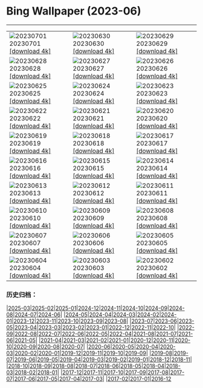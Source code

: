 # Bing Wallpaper (2023-06)
**************

<table><tr><td><img class="wallpaper" src="https://www.bing.com/th?id=OHR.PelotonPont_IT-IT1171234733_1920x1080.jpg" alt="20230701"> 20230701 <a class="wallpaper_link" href="https://www.bing.com/th?id=OHR.PelotonPont_IT-IT1171234733_UHD.jpg">[download 4k]</a></td><td><img class="wallpaper" src="https://www.bing.com/th?id=OHR.LakeBraies_IT-IT3865715087_1920x1080.jpg" alt="20230630"> 20230630 <a class="wallpaper_link" href="https://www.bing.com/th?id=OHR.LakeBraies_IT-IT3865715087_UHD.jpg">[download 4k]</a></td><td><img class="wallpaper" src="https://www.bing.com/th?id=OHR.AlgheroCapoCaccia_IT-IT6529245223_1920x1080.jpg" alt="20230629"> 20230629 <a class="wallpaper_link" href="https://www.bing.com/th?id=OHR.AlgheroCapoCaccia_IT-IT6529245223_UHD.jpg">[download 4k]</a></td></tr><tr><td><img class="wallpaper" src="https://www.bing.com/th?id=OHR.PrideIceland_IT-IT6514016290_1920x1080.jpg" alt="20230628"> 20230628 <a class="wallpaper_link" href="https://www.bing.com/th?id=OHR.PrideIceland_IT-IT6514016290_UHD.jpg">[download 4k]</a></td><td><img class="wallpaper" src="https://www.bing.com/th?id=OHR.SedonaSunset_IT-IT6775743952_1920x1080.jpg" alt="20230627"> 20230627 <a class="wallpaper_link" href="https://www.bing.com/th?id=OHR.SedonaSunset_IT-IT6775743952_UHD.jpg">[download 4k]</a></td><td><img class="wallpaper" src="https://www.bing.com/th?id=OHR.VillandryGarden_IT-IT7596299422_1920x1080.jpg" alt="20230626"> 20230626 <a class="wallpaper_link" href="https://www.bing.com/th?id=OHR.VillandryGarden_IT-IT7596299422_UHD.jpg">[download 4k]</a></td></tr><tr><td><img class="wallpaper" src="https://www.bing.com/th?id=OHR.PetraTreasury_IT-IT8544676447_1920x1080.jpg" alt="20230625"> 20230625 <a class="wallpaper_link" href="https://www.bing.com/th?id=OHR.PetraTreasury_IT-IT8544676447_UHD.jpg">[download 4k]</a></td><td><img class="wallpaper" src="https://www.bing.com/th?id=OHR.NhaTrang_IT-IT8851415137_1920x1080.jpg" alt="20230624"> 20230624 <a class="wallpaper_link" href="https://www.bing.com/th?id=OHR.NhaTrang_IT-IT8851415137_UHD.jpg">[download 4k]</a></td><td><img class="wallpaper" src="https://www.bing.com/th?id=OHR.PollinatorMonarch_IT-IT6949124466_1920x1080.jpg" alt="20230623"> 20230623 <a class="wallpaper_link" href="https://www.bing.com/th?id=OHR.PollinatorMonarch_IT-IT6949124466_UHD.jpg">[download 4k]</a></td></tr><tr><td><img class="wallpaper" src="https://www.bing.com/th?id=OHR.PeruAmazon_IT-IT9169623612_1920x1080.jpg" alt="20230622"> 20230622 <a class="wallpaper_link" href="https://www.bing.com/th?id=OHR.PeruAmazon_IT-IT9169623612_UHD.jpg">[download 4k]</a></td><td><img class="wallpaper" src="https://www.bing.com/th?id=OHR.StonehengeSalisbury_IT-IT8579898357_1920x1080.jpg" alt="20230621"> 20230621 <a class="wallpaper_link" href="https://www.bing.com/th?id=OHR.StonehengeSalisbury_IT-IT8579898357_UHD.jpg">[download 4k]</a></td><td><img class="wallpaper" src="https://www.bing.com/th?id=OHR.EagleTree_IT-IT7463150874_1920x1080.jpg" alt="20230620"> 20230620 <a class="wallpaper_link" href="https://www.bing.com/th?id=OHR.EagleTree_IT-IT7463150874_UHD.jpg">[download 4k]</a></td></tr><tr><td><img class="wallpaper" src="https://www.bing.com/th?id=OHR.Fawn_IT-IT6416189711_1920x1080.jpg" alt="20230619"> 20230619 <a class="wallpaper_link" href="https://www.bing.com/th?id=OHR.Fawn_IT-IT6416189711_UHD.jpg">[download 4k]</a></td><td><img class="wallpaper" src="https://www.bing.com/th?id=OHR.RomeView_IT-IT9288537462_1920x1080.jpg" alt="20230618"> 20230618 <a class="wallpaper_link" href="https://www.bing.com/th?id=OHR.RomeView_IT-IT9288537462_UHD.jpg">[download 4k]</a></td><td><img class="wallpaper" src="https://www.bing.com/th?id=OHR.SurfSanDiego_IT-IT5610851115_1920x1080.jpg" alt="20230617"> 20230617 <a class="wallpaper_link" href="https://www.bing.com/th?id=OHR.SurfSanDiego_IT-IT5610851115_UHD.jpg">[download 4k]</a></td></tr><tr><td><img class="wallpaper" src="https://www.bing.com/th?id=OHR.HawksbillTurtle_IT-IT4337897539_1920x1080.jpg" alt="20230616"> 20230616 <a class="wallpaper_link" href="https://www.bing.com/th?id=OHR.HawksbillTurtle_IT-IT4337897539_UHD.jpg">[download 4k]</a></td><td><img class="wallpaper" src="https://www.bing.com/th?id=OHR.SmokyFireflies_IT-IT3344018044_1920x1080.jpg" alt="20230615"> 20230615 <a class="wallpaper_link" href="https://www.bing.com/th?id=OHR.SmokyFireflies_IT-IT3344018044_UHD.jpg">[download 4k]</a></td><td><img class="wallpaper" src="https://www.bing.com/th?id=OHR.PassauSunsetJune_IT-IT1818534343_1920x1080.jpg" alt="20230614"> 20230614 <a class="wallpaper_link" href="https://www.bing.com/th?id=OHR.PassauSunsetJune_IT-IT1818534343_UHD.jpg">[download 4k]</a></td></tr><tr><td><img class="wallpaper" src="https://www.bing.com/th?id=OHR.CastelluccioUmbria_IT-IT4944270639_1920x1080.jpg" alt="20230613"> 20230613 <a class="wallpaper_link" href="https://www.bing.com/th?id=OHR.CastelluccioUmbria_IT-IT4944270639_UHD.jpg">[download 4k]</a></td><td><img class="wallpaper" src="https://www.bing.com/th?id=OHR.BigBendAnniv_IT-IT0010435736_1920x1080.jpg" alt="20230612"> 20230612 <a class="wallpaper_link" href="https://www.bing.com/th?id=OHR.BigBendAnniv_IT-IT0010435736_UHD.jpg">[download 4k]</a></td><td><img class="wallpaper" src="https://www.bing.com/th?id=OHR.GoliathHeron_IT-IT7577072381_1920x1080.jpg" alt="20230611"> 20230611 <a class="wallpaper_link" href="https://www.bing.com/th?id=OHR.GoliathHeron_IT-IT7577072381_UHD.jpg">[download 4k]</a></td></tr><tr><td><img class="wallpaper" src="https://www.bing.com/th?id=OHR.PortugalDay_IT-IT6704188860_1920x1080.jpg" alt="20230610"> 20230610 <a class="wallpaper_link" href="https://www.bing.com/th?id=OHR.PortugalDay_IT-IT6704188860_UHD.jpg">[download 4k]</a></td><td><img class="wallpaper" src="https://www.bing.com/th?id=OHR.BalloonsTurkey_IT-IT6131651809_1920x1080.jpg" alt="20230609"> 20230609 <a class="wallpaper_link" href="https://www.bing.com/th?id=OHR.BalloonsTurkey_IT-IT6131651809_UHD.jpg">[download 4k]</a></td><td><img class="wallpaper" src="https://www.bing.com/th?id=OHR.PlayfulHumpback_IT-IT3692296817_1920x1080.jpg" alt="20230608"> 20230608 <a class="wallpaper_link" href="https://www.bing.com/th?id=OHR.PlayfulHumpback_IT-IT3692296817_UHD.jpg">[download 4k]</a></td></tr><tr><td><img class="wallpaper" src="https://www.bing.com/th?id=OHR.ChacoCulture_IT-IT2917728990_1920x1080.jpg" alt="20230607"> 20230607 <a class="wallpaper_link" href="https://www.bing.com/th?id=OHR.ChacoCulture_IT-IT2917728990_UHD.jpg">[download 4k]</a></td><td><img class="wallpaper" src="https://www.bing.com/th?id=OHR.CliffsEtretat_IT-IT8813187873_1920x1080.jpg" alt="20230606"> 20230606 <a class="wallpaper_link" href="https://www.bing.com/th?id=OHR.CliffsEtretat_IT-IT8813187873_UHD.jpg">[download 4k]</a></td><td><img class="wallpaper" src="https://www.bing.com/th?id=OHR.PlasticParrotfish_IT-IT8230571535_1920x1080.jpg" alt="20230605"> 20230605 <a class="wallpaper_link" href="https://www.bing.com/th?id=OHR.PlasticParrotfish_IT-IT8230571535_UHD.jpg">[download 4k]</a></td></tr><tr><td><img class="wallpaper" src="https://www.bing.com/th?id=OHR.MauiBeach_IT-IT7525014716_1920x1080.jpg" alt="20230604"> 20230604 <a class="wallpaper_link" href="https://www.bing.com/th?id=OHR.MauiBeach_IT-IT7525014716_UHD.jpg">[download 4k]</a></td><td><img class="wallpaper" src="https://www.bing.com/th?id=OHR.SouthKaibabTrail_IT-IT5648929650_1920x1080.jpg" alt="20230603"> 20230603 <a class="wallpaper_link" href="https://www.bing.com/th?id=OHR.SouthKaibabTrail_IT-IT5648929650_UHD.jpg">[download 4k]</a></td><td><img class="wallpaper" src="https://www.bing.com/th?id=OHR.FestadellaRepubblica_IT-IT4688847105_1920x1080.jpg" alt="20230602"> 20230602 <a class="wallpaper_link" href="https://www.bing.com/th?id=OHR.FestadellaRepubblica_IT-IT4688847105_UHD.jpg">[download 4k]</a></td></tr></table>

### 历史归档：

|[2025-03](/../2025-03/2025-03.md)|[2025-02](/../2025-02/2025-02.md)|[2025-01](/../2025-01/2025-01.md)|[2024-12](/../2024-12/2024-12.md)|[2024-11](/../2024-11/2024-11.md)|[2024-10](/../2024-10/2024-10.md)|[2024-09](/../2024-09/2024-09.md)|[2024-08](/../2024-08/2024-08.md)|[2024-07](/../2024-07/2024-07.md)|[2024-06](/../2024-06/2024-06.md)|
|[2024-05](/../2024-05/2024-05.md)|[2024-04](/../2024-04/2024-04.md)|[2024-03](/../2024-03/2024-03.md)|[2024-02](/../2024-02/2024-02.md)|[2024-01](/../2024-01/2024-01.md)|[2023-12](/../2023-12/2023-12.md)|[2023-11](/../2023-11/2023-11.md)|[2023-10](/../2023-10/2023-10.md)|[2023-09](/../2023-09/2023-09.md)|[2023-08](/../2023-08/2023-08.md)|
|[2023-07](/../2023-07/2023-07.md)|[2023-06](/2023-06.md)|[2023-05](/../2023-05/2023-05.md)|[2023-04](/../2023-04/2023-04.md)|[2023-03](/../2023-03/2023-03.md)|[2023-02](/../2023-02/2023-02.md)|[2023-01](/../2023-01/2023-01.md)|[2022-12](/../2022-12/2022-12.md)|[2022-11](/../2022-11/2022-11.md)|[2022-10](/../2022-10/2022-10.md)|
|[2022-09](/../2022-09/2022-09.md)|[2022-08](/../2022-08/2022-08.md)|[2022-07](/../2022-07/2022-07.md)|[2022-06](/../2022-06/2022-06.md)|[2022-05](/../2022-05/2022-05.md)|[2022-04](/../2022-04/2022-04.md)|[2021-08](/../2021-08/2021-08.md)|[2021-07](/../2021-07/2021-07.md)|[2021-06](/../2021-06/2021-06.md)|[2021-05](/../2021-05/2021-05.md)|
|[2021-04](/../2021-04/2021-04.md)|[2021-03](/../2021-03/2021-03.md)|[2021-02](/../2021-02/2021-02.md)|[2021-01](/../2021-01/2021-01.md)|[2020-12](/../2020-12/2020-12.md)|[2020-11](/../2020-11/2020-11.md)|[2020-10](/../2020-10/2020-10.md)|[2020-09](/../2020-09/2020-09.md)|[2020-08](/../2020-08/2020-08.md)|[2020-07](/../2020-07/2020-07.md)|
|[2020-06](/../2020-06/2020-06.md)|[2020-05](/../2020-05/2020-05.md)|[2020-04](/../2020-04/2020-04.md)|[2020-03](/../2020-03/2020-03.md)|[2020-02](/../2020-02/2020-02.md)|[2020-01](/../2020-01/2020-01.md)|[2019-12](/../2019-12/2019-12.md)|[2019-11](/../2019-11/2019-11.md)|[2019-10](/../2019-10/2019-10.md)|[2019-09](/../2019-09/2019-09.md)|
|[2019-08](/../2019-08/2019-08.md)|[2019-07](/../2019-07/2019-07.md)|[2019-06](/../2019-06/2019-06.md)|[2019-05](/../2019-05/2019-05.md)|[2019-04](/../2019-04/2019-04.md)|[2019-03](/../2019-03/2019-03.md)|[2019-02](/../2019-02/2019-02.md)|[2019-01](/../2019-01/2019-01.md)|[2018-12](/../2018-12/2018-12.md)|[2018-11](/../2018-11/2018-11.md)|
|[2018-10](/../2018-10/2018-10.md)|[2018-09](/../2018-09/2018-09.md)|[2018-08](/../2018-08/2018-08.md)|[2018-07](/../2018-07/2018-07.md)|[2018-06](/../2018-06/2018-06.md)|[2018-05](/../2018-05/2018-05.md)|[2018-04](/../2018-04/2018-04.md)|[2018-03](/../2018-03/2018-03.md)|[2018-02](/../2018-02/2018-02.md)|[2018-01](/../2018-01/2018-01.md)|
|[2017-12](/../2017-12/2017-12.md)|[2017-11](/../2017-11/2017-11.md)|[2017-10](/../2017-10/2017-10.md)|[2017-09](/../2017-09/2017-09.md)|[2017-08](/../2017-08/2017-08.md)|[2017-07](/../2017-07/2017-07.md)|[2017-06](/../2017-06/2017-06.md)|[2017-05](/../2017-05/2017-05.md)|[2017-04](/../2017-04/2017-04.md)|[2017-03](/../2017-03/2017-03.md)|
|[2017-02](/../2017-02/2017-02.md)|[2017-01](/../2017-01/2017-01.md)|[2016-12](/../2016-12/2016-12.md)